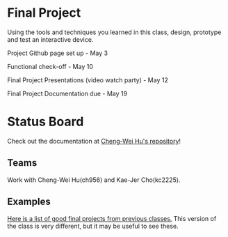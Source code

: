 # Final Project

Using the tools and techniques you learned in this class, design, prototype and test an interactive device.

Project Github page set up - May 3

Functional check-off - May 10
 
Final Project Presentations (video watch party) - May 12

Final Project Documentation due - May 19



# Status Board


Check out the documentation at [Cheng-Wei Hu's repository](https://github.com/HcwXd/Interactive-Lab-Hub/tree/Spring2021/Final%20Project)!

## Teams

Work with Cheng-Wei Hu(ch956) and Kae-Jer Cho(kc2225).

## Examples

[Here is a list of good final projects from previous classes.](https://github.com/FAR-Lab/Developing-and-Designing-Interactive-Devices/wiki/Previous-Final-Projects)
This version of the class is very different, but it may be useful to see these.
